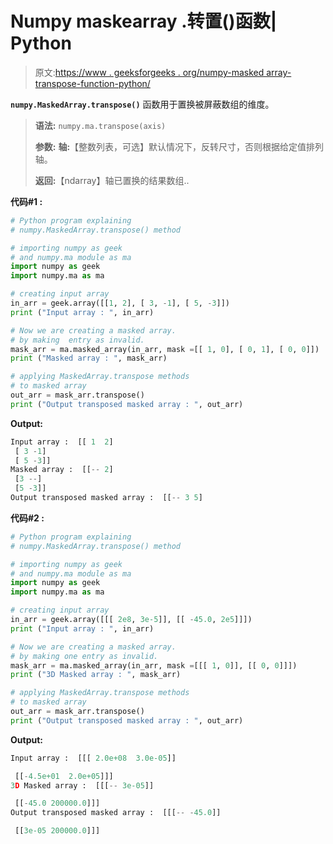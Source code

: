 # Numpy maskearray .转置()函数| Python

> 原文:[https://www . geeksforgeeks . org/numpy-masked array-transpose-function-python/](https://www.geeksforgeeks.org/numpy-maskedarray-transpose-function-python/)

**`numpy.MaskedArray.transpose()`** 函数用于置换被屏蔽数组的维度。

> **语法:** `numpy.ma.transpose(axis)`
> 
> **参数:**
> **轴:**【整数列表，可选】默认情况下，反转尺寸，否则根据给定值排列轴。
> 
> **返回:**【ndarray】轴已置换的结果数组..

**代码#1 :**

```py
# Python program explaining
# numpy.MaskedArray.transpose() method 

# importing numpy as geek  
# and numpy.ma module as ma 
import numpy as geek 
import numpy.ma as ma 

# creating input array  
in_arr = geek.array([[1, 2], [ 3, -1], [ 5, -3]])
print ("Input array : ", in_arr) 

# Now we are creating a masked array. 
# by making  entry as invalid.  
mask_arr = ma.masked_array(in_arr, mask =[[ 1, 0], [ 0, 1], [ 0, 0]]) 
print ("Masked array : ", mask_arr) 

# applying MaskedArray.transpose methods 
# to masked array 
out_arr = mask_arr.transpose() 
print ("Output transposed masked array : ", out_arr) 
```

**Output:**

```py
Input array :  [[ 1  2]
 [ 3 -1]
 [ 5 -3]]
Masked array :  [[-- 2]
 [3 --]
 [5 -3]]
Output transposed masked array :  [[-- 3 5]

```

**代码#2 :**

```py
# Python program explaining
# numpy.MaskedArray.transpose() method 

# importing numpy as geek  
# and numpy.ma module as ma 
import numpy as geek 
import numpy.ma as ma 

# creating input array 
in_arr = geek.array([[[ 2e8, 3e-5]], [[ -45.0, 2e5]]])
print ("Input array : ", in_arr)

# Now we are creating a masked array. 
# by making one entry as invalid.  
mask_arr = ma.masked_array(in_arr, mask =[[[ 1, 0]], [[ 0, 0]]]) 
print ("3D Masked array : ", mask_arr) 

# applying MaskedArray.transpose methods 
# to masked array
out_arr = mask_arr.transpose() 
print ("Output transposed masked array : ", out_arr)
```

**Output:**

```py
Input array :  [[[ 2.0e+08  3.0e-05]]

 [[-4.5e+01  2.0e+05]]]
3D Masked array :  [[[-- 3e-05]]

 [[-45.0 200000.0]]]
Output transposed masked array :  [[[-- -45.0]]

 [[3e-05 200000.0]]]

```